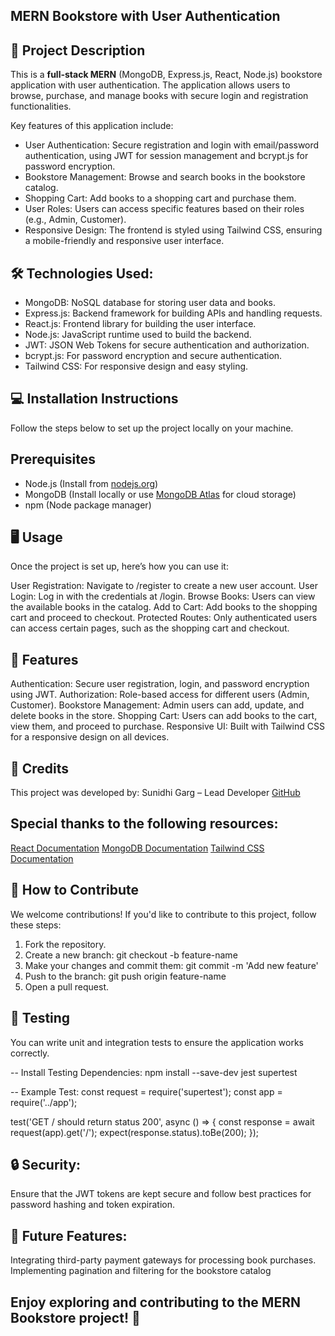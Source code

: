 ## MERN Bookstore with User Authentication

## 🎯 Project Description
This is a **full-stack MERN** (MongoDB, Express.js, React, Node.js) bookstore application with user authentication. The application allows users to browse, purchase, and manage books with secure login and registration functionalities.

Key features of this application include:
- User Authentication: Secure registration and login with email/password authentication, using JWT for session management and bcrypt.js for password encryption.
- Bookstore Management: Browse and search books in the bookstore catalog.
- Shopping Cart: Add books to a shopping cart and purchase them.
- User Roles: Users can access specific features based on their roles (e.g., Admin, Customer).
- Responsive Design: The frontend is styled using Tailwind CSS, ensuring a mobile-friendly and responsive user interface.

## 🛠️ Technologies Used:
- MongoDB: NoSQL database for storing user data and books.
- Express.js: Backend framework for building APIs and handling requests.
- React.js: Frontend library for building the user interface.
- Node.js: JavaScript runtime used to build the backend.
- JWT: JSON Web Tokens for secure authentication and authorization.
- bcrypt.js: For password encryption and secure authentication.
- Tailwind CSS: For responsive design and easy styling.

## 💻 Installation Instructions
Follow the steps below to set up the project locally on your machine.

## Prerequisites
- Node.js (Install from [nodejs.org](https://nodejs.org/))
- MongoDB (Install locally or use [MongoDB Atlas](https://www.mongodb.com/cloud/atlas) for cloud storage)
- npm (Node package manager)

## 🖥️ Usage
Once the project is set up, here’s how you can use it:

User Registration: Navigate to /register to create a new user account.
User Login: Log in with the credentials at /login.
Browse Books: Users can view the available books in the catalog.
Add to Cart: Add books to the shopping cart and proceed to checkout.
Protected Routes: Only authenticated users can access certain pages, such as the shopping cart and checkout.

## 🚀 Features
Authentication: Secure user registration, login, and password encryption using JWT.
Authorization: Role-based access for different users (Admin, Customer).
Bookstore Management: Admin users can add, update, and delete books in the store.
Shopping Cart: Users can add books to the cart, view them, and proceed to purchase.
Responsive UI: Built with Tailwind CSS for a responsive design on all devices.

## 🙌 Credits
This project was developed by:
Sunidhi Garg – Lead Developer
[GitHub](https://github.com/Sunidhi23garg)

## Special thanks to the following resources:
[React Documentation](https://react.dev/)
[MongoDB Documentation](https://www.mongodb.com/docs/)
[Tailwind CSS Documentation](https://tailwindcss.com/)

## 🤝 How to Contribute
We welcome contributions! If you'd like to contribute to this project, follow these steps:

1. Fork the repository.
2. Create a new branch:
git checkout -b feature-name
3. Make your changes and commit them:
git commit -m 'Add new feature'
4. Push to the branch:
git push origin feature-name
5. Open a pull request.

## 🧪 Testing
You can write unit and integration tests to ensure the application works correctly.

-- Install Testing Dependencies:
npm install --save-dev jest supertest

-- Example Test:
const request = require('supertest');
const app = require('../app');

test('GET / should return status 200', async () => {
  const response = await request(app).get('/');
  expect(response.status).toBe(200);
});

## 🔒 Security: 
Ensure that the JWT tokens are kept secure and follow best practices for password hashing and token expiration.

## 📱 Future Features:

Integrating third-party payment gateways for processing book purchases.
Implementing pagination and filtering for the bookstore catalog

## Enjoy exploring and contributing to the MERN Bookstore project! 🚀
